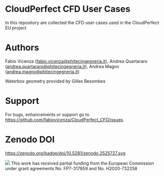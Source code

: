 # CloudPerfect CFD User Cases
In this repository are collected the CFD user cases used in the CloudPerfect EU project

# Authors

Fabio Vicenza (fabio.vicenza@phitecingegneria.it), Andrea Quartararo (andrea.quartararo@phitecingegneria.it), Andrea Magno (andrea.magno@phitecingegneria.it)

Waterbox geometry provided by Gilles Besombes

# Support

For bugs, enhancements or support go to https://github.com/fabiovicenza/CloudPerfect_CFD/issues.

# Zenodo DOI

https://zenodo.org/badge/doi/10.5281/zenodo.2525727.svg


![](http://www.consilium.europa.eu/images/img_flag-eu.gif) This work has received partial funding from the European Commission under grant agreements No. FP7-317859 and No. H2020-732258


